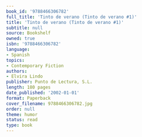 ```yaml
---
book_id: '9788466306782'
full_title: 'Tinto de verano (Tinto de verano #1)'
title: 'Tinto de verano (Tinto de verano #1)'
subtitle: null
source: Bookshelf
owned: true
isbn: '9788466306782'
language:
- Spanish
topics:
- Contemporary Fiction
authors:
- Elvira Lindo
publisher: Punto de Lectura, S.L.
length: 180 pages
date_published: '2002-01-01'
format: Paperback
cover_filename: 9788466306782.jpg
order: null
theme: humor
status: read
type: book
---
```


